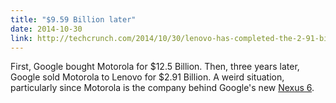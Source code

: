 ```yaml
---
title: "$9.59 Billion later"
date: 2014-10-30
link: http://techcrunch.com/2014/10/30/lenovo-has-completed-the-2-91-billion-acquisition-of-motorola-from-google/
---
```

 First, Google bought Motorola for $12.5 Billion. Then, three years later, Google sold Motorola to Lenovo for $2.91 Billion. A weird situation, particularly since Motorola is the company behind Google's new [Nexus 6](https://www.google.com/nexus/6/).
